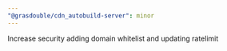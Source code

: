 ```yaml
---
"@grasdouble/cdn_autobuild-server": minor
---
```


Increase security adding domain whitelist and updating ratelimit
